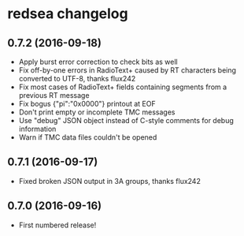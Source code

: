 # redsea changelog

## 0.7.2 (2016-09-18)

* Apply burst error correction to check bits as well
* Fix off-by-one errors in RadioText+ caused by RT characters being converted to UTF-8, thanks flux242
* Fix most cases of RadioText+ fields containing segments from a previous RT message
* Fix bogus {"pi":"0x0000"} printout at EOF
* Don't print empty or incomplete TMC messages
* Use "debug" JSON object instead of C-style comments for debug information
* Warn if TMC data files couldn't be opened

## 0.7.1 (2016-09-17)

* Fixed broken JSON output in 3A groups, thanks flux242

## 0.7.0 (2016-09-16)

* First numbered release!
